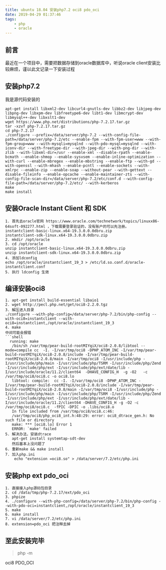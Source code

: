 ```yaml
---
title: ubuntu 18.04 安装php7.2 oci8 pdo_oci
date: 2019-04-29 01:37:46
tags: 
    - php 
    - oracle
---
```


## 前言

最近在一个项目中，需要把数据存储到oracle数据库中，听说oracle client安装比较麻烦，谨以此文记录一下安装过程

## 安装php7.2

我是源代码安装的
```shell
apt-get install libxml2-dev libcurl4-gnutls-dev libbz2-dev libjpeg-dev libpng-dev libxpm-dev libfreetype6-dev libt1-dev libmcrypt-dev libmysql++-dev libxslt1-dev
wget https://www.php.net/distributions/php-7.2.17.tar.gz
tar -xzvf php-7.2.17.tar.gz
cd php-7.2.17
./configure --prefix=/data/server/php-7.2 --with-config-file-path=/data/server/php-7.2/etc --enable-fpm --with-fpm-user=www --with-fpm-group=www --with-mysqli=mysqlnd --with-pdo-mysql=mysqlnd --with-iconv-dir --with-freetype-dir --with-jpeg-dir --with-png-dir --with-zlib --with-libxml-dir=/usr --enable-xml --disable-rpath --enable-bcmath --enable-shmop --enable-sysvsem --enable-inline-optimization --with-curl --enable-mbregex --enable-mbstring --enable-ftp --with-gd --with-openssl --with-mhash --enable-pcntl --enable-sockets --with-xmlrpc --enable-zip --enable-soap --without-pear --with-gettext --disable-fileinfo --enable-opcache --enable-maintainer-zts --with-config-file-scan-dir=/data/server/php-7.2/etc/conf.d --with-config-file-path=/data/server/php-7.2/etc/ --with-kerberos
make
make install
```
## 安装Oracle Instant Client 和 SDK
```shell
1. 首先去oracle官网 https://www.oracle.com/technetwork/topics/linuxx86-64soft-092277.html ，下载需要登录验证的，没有账户的可以先注册。
instantclient-basic-linux.x64-19.3.0.0.0dbru.zip 
instantclient-sdk-linux.x64-19.3.0.0.0dbru.zip 
2. mkdir /opt/oracle
3. cd /opt/oracle   
unzip instantclient-basic-linux.x64-19.3.0.0.0dbru.zip
unzip instantclient-sdk-linux.x64-19.3.0.0.0dbru.zip
4. 添加ldconfig   
echo /opt/oracle/instantclient_19_3 > /etc/ld.so.conf.d/oracle-instantclient.conf
5. 执行 ldconfig 生效   
```

## 编译安装oci8
```shell
1. apt-get install build-essential libaio1   
2. wget http://pecl.php.net/get/oci8-2.2.0.tgz 
3. 解压进入目录 
./configure --with-php-config=/data/server/php-7.2/bin/php-config --with-oci8=instantclient --with-oci8=instantclient,/opt/oracle/instantclient_19_3
4. make
中间可能会报错
```shell   
  running: make
   /bin/sh /var/tmp/pear-build-rootMIYqiX/oci8-2.0.8/libtool --mode=compile cc  -I. -I/var/tmp/oci8 -DPHP_ATOM_INC -I/var/tmp/pear-build-rootMIYqiX/oci8-2.0.8/include -I/var/tmp/pear-build-rootMIYqiX/oci8-2.0.8/main -I/var/tmp/oci8 -I/usr/include/php -I/usr/include/php/main -I/usr/include/php/TSRM -I/usr/include/php/Zend -I/usr/include/php/ext -I/usr/include/php/ext/date/lib -I/usr/include/oracle/11.2/client64  -DHAVE_CONFIG_H  -g -O2   -c /var/tmp/oci8/oci8.c -o oci8.lo
   libtool: compile:  cc -I. -I/var/tmp/oci8 -DPHP_ATOM_INC -I/var/tmp/pear-build-rootMIYqiX/oci8-2.0.8/include -I/var/tmp/pear-build-rootMIYqiX/oci8-2.0.8/main -I/var/tmp/oci8 -I/usr/include/php -I/usr/include/php/main -I/usr/include/php/TSRM -I/usr/include/php/Zend -I/usr/include/php/ext -I/usr/include/php/ext/date/lib -I/usr/include/oracle/11.2/client64 -DHAVE_CONFIG_H -g -O2 -c /var/tmp/oci8/oci8.c  -fPIC -DPIC -o .libs/oci8.o
   In file included from /var/tmp/oci8/oci8.c:46:
   /var/tmp/oci8/php_oci8_int.h:48:29: error: oci8_dtrace_gen.h: No such file or directory
   make: *** [oci8.lo] Error 1
   ERROR: `make' failed
5. 解决办法，安装dtrace
   apt-get install systemtap-sdt-dev
   然后基本上没问题了
6. 重新make && make install
7. 加入php.ini 
    echo "extension =oci8.so" > /data/server/7.2/etc/php.ini
```

## 安装php ext pdo_oci
```shell
1. 直接接入php源码包目录
2. cd /data/tmp/php-7.2.17/ext/pdo_oci
3. phpize
4. ./configure --with-php-config=/data/server/php-7.2/bin/php-config --with-pdo-oci=instantclient,/opt/oracle/instantclient_19_3
5. make
6. make install
7. vi /data/server/7.2/etc/php.ini
8. extension=pdo_oci 把注释去掉
```

## 至此安装完毕
> php -m

oci8
PDO_OCI
